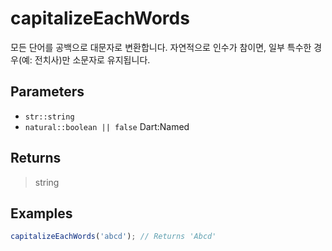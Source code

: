 # capitalizeEachWords <Lang dart js />

모든 단어를 공백으로 대문자로 변환합니다. 자연적으로 인수가 참이면, 일부 특수한 경우(예: 전치사)만 소문자로 유지됩니다.

## Parameters

- `str::string`
- `natural::boolean || false` <span class="named">Dart:Named</span>

## Returns

> string

## Examples

```javascript
capitalizeEachWords('abcd'); // Returns 'Abcd'
```
